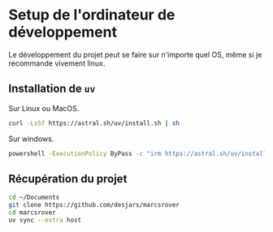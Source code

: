 # Setup de l'ordinateur de développement

Le développement du projet peut se faire sur n'importe quel OS, même si je recommande vivement linux.

## Installation de `uv`

Sur Linux ou MacOS.

```bash
curl -LsSf https://astral.sh/uv/install.sh | sh
```

Sur windows.

```bash
powershell -ExecutionPolicy ByPass -c "irm https://astral.sh/uv/install.ps1 | iex"
```

## Récupération du projet

```bash
cd ~/Documents
git clone https://github.com/desjars/marcsrover
cd marcsrover
uv sync --extra host
```
